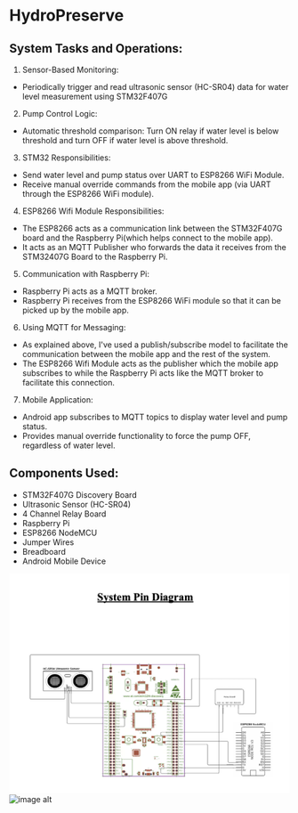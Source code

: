 # HydroPreserve

## System Tasks and Operations:

1. Sensor-Based Monitoring:<br>
- Periodically trigger and read ultrasonic sensor (HC-SR04) data for water level measurement using STM32F407G <br>

2. Pump Control Logic:<br>
- Automatic threshold comparison: Turn ON relay if water level is below threshold and turn OFF if water level is above threshold.<br>

3. STM32 Responsibilities:<br>
- Send water level and pump status over UART to ESP8266 WiFi Module.<br>
- Receive manual override commands from the mobile app (via UART through the ESP8266 WiFi module).<br>

4. ESP8266 Wifi Module Responsibilities:<br>
- The ESP8266 acts as a communication link between the STM32F407G board and the Raspberry Pi(which helps connect to the mobile app).<br>
- It acts as an MQTT Publisher who forwards the data it receives from the STM32407G Board to the Raspberry Pi.<br>

5. Communication with Raspberry Pi:<br>
- Raspberry Pi acts as a MQTT broker.<br>
- Raspberry Pi receives from the ESP8266 WiFi module so that it can be picked up by the mobile app.<br>

6. Using MQTT for Messaging:<br>
- As explained above, I've used a publish/subscribe model to facilitate the communication between the mobile app and the rest of the system.<br>
- The ESP8266 Wifi Module acts as the publisher which the mobile app subscribes to while the Raspberry Pi acts like the MQTT broker to facilitate this connection.<br>

7. Mobile Application:<br>
- Android app subscribes to MQTT topics to display water level and pump status.<br>
- Provides manual override functionality to force the pump OFF, regardless of water level.<br>

## Components Used:

- STM32F407G Discovery Board
- Ultrasonic Sensor (HC-SR04)
- 4 Channel Relay Board
- Raspberry Pi
- ESP8266 NodeMCU
- Jumper Wires
- Breadboard
- Android Mobile Device


![image alt](https://github.com/HemBit/HydroPreserve/blob/main/images/System%20Pin%20Diagram.png?raw=true)
![image alt](https://github.com/HemBit/HydroPreserve/blob/main/images/Project%20Working.png?raw=true)




